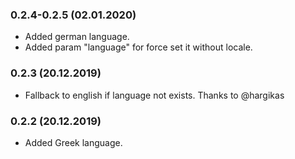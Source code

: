 ### 0.2.4-0.2.5 (02.01.2020)

* Added german language.
* Added param "language" for force set it without locale.

### 0.2.3 (20.12.2019)

* Fallback to english if language not exists. Thanks to @hargikas

### 0.2.2 (20.12.2019)

* Added Greek language.
